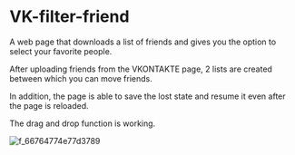# VK-filter-friend
A web page that downloads a list of friends and gives you the option to select your favorite people.

After uploading friends from the VKONTAKTE page, 2 lists are created between which you can move friends.

In addition, the page is able to save the lost state and resume it even after the page is reloaded.

The drag and drop function is working.

![f_66764774e77d3789](https://github.com/user-attachments/assets/a9c4f5c9-6adf-4864-b277-71b9a4842ea9)
